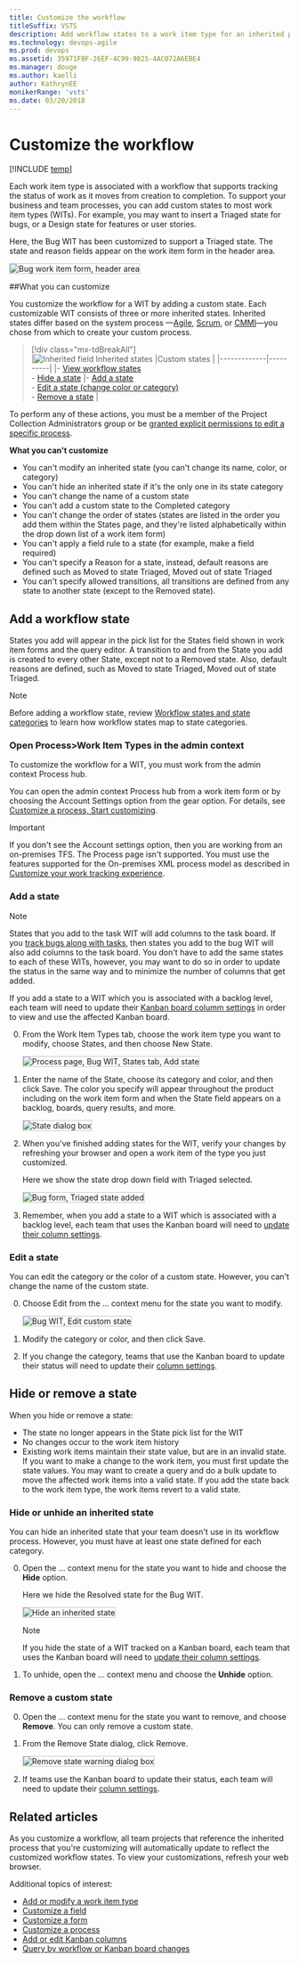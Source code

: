 ```yaml
---
title: Customize the workflow
titleSuffix: VSTS 
description: Add workflow states to a work item type for an inherited process for Visual Studio Team Services 
ms.technology: devops-agile
ms.prod: devops
ms.assetid: 35971F8F-26EF-4C99-9825-4AC072A6EBE4  
ms.manager: douge
ms.author: kaelliauthor: KathrynEE
monikerRange: 'vsts'
ms.date: 03/20/2018
---
```


# Customize the workflow 

[!INCLUDE [temp](../../_shared/process-feature-availability.md)]

Each work item type is associated with a workflow that supports tracking the status of work as it moves from creation to completion. To support your business and team processes, you can add custom states to most work item types (WITs). For example, you may want to insert a Triaged state for bugs, or a Design state for features or user stories. 

Here, the Bug WIT has been customized to support a Triaged state. The state and reason fields appear on the work item form in the header area.

<img src="_img/cust-workflow-form-triage-header.png" alt="Bug work item form, header area" style="border: 1px solid #C3C3C3;" /> 

##What you can customize   

You customize the workflow for a WIT by adding a custom state. Each customizable WIT consists of three or more inherited states. Inherited states differ based on the system process &mdash;[Agile](../../work-items/guidance/agile-process.md), [Scrum](../../work-items/guidance/scrum-process.md), or [CMMI](../../work-items/guidance/cmmi-process.md)&mdash;you chose from which to create your custom process. 

> [!div class="mx-tdBreakAll"]  
> |![Inherited field](_img/inherited-icon.png) Inherited states |Custom states |
> |-------------|----------|
> |- [View workflow states](#hide-state)<br/>- [Hide a state](#hide-state) |- [Add a state](#add-states)<br/>- [Edit a state (change color or category)](#edit-state)<br/>- [Remove a state](customize-process-workflow.md#remove-state) |  

To perform any of these actions, you must be a member of the Project Collection Administrators group or be [granted explicit permissions to edit a specific process](../../../security/set-permissions-access-work-tracking.md#process-permissions).  

**What you can't customize**  
- You can't modify an inherited state (you can't change its name, color, or category)
- You can't hide an inherited state if it's the only one in its state category    
- You can't change the name of a custom state 
- You can't add a custom state to the Completed category
- You can't change the order of states (states are listed in the order you add them within the States page, and they're listed  alphabetically within the drop down list of a work item form)  
- You can't apply a field rule to a state (for example, make a field required)
- You can't specify a Reason for a state, instead, default reasons are defined such as Moved to state Triaged, Moved out of state Triaged 
- You can't specify allowed transitions, all transitions are defined from any state to another state (except to the Removed state).  


<a id="states">  </a>
## Add a workflow state   

States you add will appear in the pick list for the States field shown in work item forms and the query editor. A transition to and from the State you add is created to every other State, except not to a Removed state. Also, default reasons are defined, such as Moved to state Triaged, Moved out of state Triaged.

> [!NOTE]    
>Before adding a workflow state, review [Workflow states and state categories](../workflow-and-state-categories.md) to learn how workflow states map to state categories. 

<a id="open-process-wit">  </a>
### Open Process>Work Item Types in the admin context

To customize the workflow for a WIT, you must work from the admin context Process hub. 

You can open the admin context Process hub from a work item form or by choosing the Account Settings option from the gear option. For details, see [Customize a process, Start customizing](customize-process.md#start-customizing).

> [!IMPORTANT]  
>If you don't see the Account settings option, then you are working from an on-premises TFS. The Process page isn't supported. You must use the features supported for the On-premises XML process model as described in [Customize your work tracking experience](../customize-work.md).
	
<a id="add-states"></a>
### Add a state 

> [!NOTE]    
>States that you add to the task WIT will add columns to the task board. If you [track bugs along with tasks](../show-bugs-on-backlog.md), then states you add to the bug WIT will also add columns to the task board. You don't have to add the same states to each of these WITs, however, you may want to do so in order to  update the status in the same way and to minimize the number of columns that get added.  
>
>If you add a state to a WIT which you is associated with a backlog level, each team will need to update their [Kanban board columm settings](../../kanban/add-columns.md) in order to view and use the affected Kanban board.  

0. From the Work Item Types tab, choose the work item type you want to modify, choose States, and then choose New State.    

	<img src="_img/cpworkflow-add-state.png" alt="Process page, Bug WIT, States tab, Add state" style="border: 1px solid #C3C3C3;" />  

0. Enter the name of the State, choose its category and color, and then click Save. The color you specify will appear throughout the product including on the work item form and when the State field appears on a backlog, boards, query results, and more.  

	<img src="_img/cpw-new-state-triaged.png" alt="State dialog box" style="border: 1px solid #C3C3C3;" />  
	
0. When you've finished adding states for the WIT, verify your changes by refreshing your browser and open a work item of the type you just customized. 

	Here we show the state drop down field with Triaged selected. 

	<img src="_img/cpw-added-triage-state-in-form.png" alt="Bug form, Triaged state added" style="border: 1px solid #C3C3C3;" /> 

0. Remember, when you add a state to a WIT which is associated with a backlog level, each team that uses the Kanban board will need to [update their column settings](../../kanban/add-columns.md).

<a id="edit-state"></a>
### Edit a state

You can edit the category or the color of a custom state. However, you can't change the name of the custom state. 

0. Choose Edit from the &hellip; context menu for the state you want to modify.  
  
	<img src="_img/cpworkflow-edit-state.png" alt="Bug WIT, Edit custom state" style="border: 1px solid #C3C3C3;" /> 

0. Modify the category or color, and then click Save. 

0. If you change the category, teams that use the Kanban board to update their status will need to update their [column settings](../../kanban/add-columns.md).    
 
<a id="remove-state"></a>
## Hide or remove a state

When you hide or remove a state:  
- The state no longer appears in the State pick list for the WIT
- No changes occur to the work item history     
- Existing work items maintain their state value, but are in an invalid state. If you want to make a change to the work item, you must first update the state values. You may want to create a query and do a bulk update to move the affected work items into a valid state. If you add the state back to the work item type, the work items revert to a valid state.  
 

<a id="hide-state"></a>
### Hide or unhide an inherited state 

You can hide an inherited state that your team doesn't use in its workflow process. However, you must have at least one state defined for each category. 

0. Open the &hellip; context menu for the state you want to hide and choose the **Hide** option. 

	Here we hide the Resolved state for the Bug WIT. 

	<img src="_img/cpworkflow-hide-state.png" alt="Hide an inherited state" style="border: 1px solid #C3C3C3;" /> 

	> [!NOTE]    
	>If you hide the state of a WIT tracked on a Kanban board, each team  that uses the Kanban board will need to [update their column settings](../../kanban/add-columns.md).

0. To unhide, open the &hellip; context menu and choose the **Unhide** option.  
 

<a id="remove-state"></a>
### Remove a custom state 
0. Open the &hellip; context menu for the state you want to remove, and choose **Remove**. You can only remove a custom state.     

0. From the Remove State dialog, click Remove.   

	<img src="_img/workflow-remove-state-warning.png" alt="Remove state warning dialog box" style="border: 1px solid #C3C3C3;" />  

0.  If teams use the Kanban board to update their status, each team will need to update their [column settings](../../kanban/add-columns.md).    
 

## Related articles  

As you customize a workflow, all team projects that reference the inherited process that you're customizing will automatically update to reflect the customized workflow states. To view your customizations, refresh your web browser.  

Additional topics of interest:  

- [Add or modify a work item type](customize-process-wit.md)
- [Customize a field](customize-process-field.md)  
- [Customize a form](customize-process-form.md)
- [Customize a process](customize-process-field.md) 
- [Add or edit Kanban columns](../../kanban/add-columns.md)  
- [Query by workflow or Kanban board changes](../../track/query-by-workflow-changes.md)    


<!---
UPDATE CONTENT FOR THIS FWLINK: http://go.microsoft.com/fwlink/?LinkId=286303. 

Requested and Accepted States - Code Review Request and Code Review Response  

Rules governing States 
All work item types need at least 2 statesone Proposed/In Progress state and one Completed state.

-->
 










